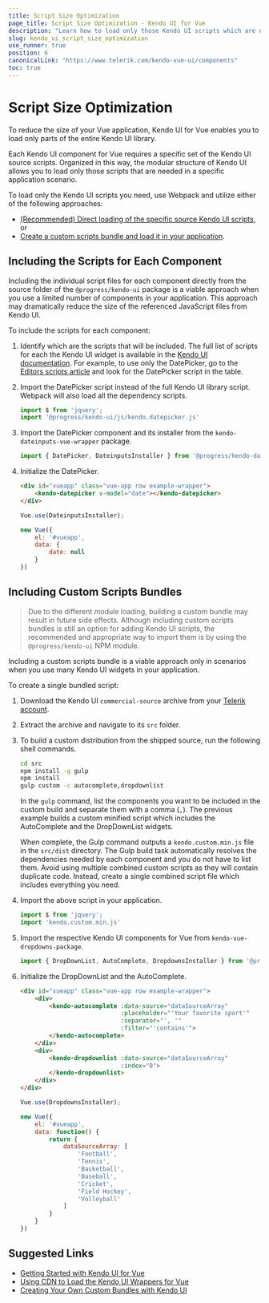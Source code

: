 ```yaml
---
title: Script Size Optimization
page_title: Script Size Optimization - Kendo UI for Vue
description: "Learn how to load only those Kendo UI scripts which are needed for a specific Kendo UI component for Vue."
slug: kendo_ui_script_size_optimization
use_runner: true
position: 6
canonicalLink: "https://www.telerik.com/kendo-vue-ui/components"
toc: true
---
```


<WrapperBanner link="/kendo-vue-ui/components"></WrapperBanner>

# Script Size Optimization

To reduce the size of your Vue application, Kendo UI for Vue enables you to load only parts of the entire Kendo UI library.

Each Kendo UI component for Vue requires a specific set of the Kendo UI source scripts. Organized in this way, the modular structure of Kendo UI allows you to load only those scripts that are needed in a specific application scenario.

To load only the Kendo UI scripts you need, use Webpack and utilize either of the following approaches:

* [(Recommended) Direct loading of the specific source Kendo UI scripts](#toc-include-the-scripts-for-each-component), or
* [Create a custom scripts bundle and load it in your application](#toc-include-a-custom-scripts-bundle).

## Including the Scripts for Each Component

Including the individual script files for each component directly from the source folder of the `@progress/kendo-ui` package is a viable approach when you use a limited number of components in your application. This approach may dramatically reduce the size of the referenced JavaScript files from Kendo UI.

To include the scripts for each component:

1. Identify which are the scripts that will be included. The full list of scripts for each the Kendo UI widget is available in the [Kendo UI documentation](https://docs.telerik.com/kendo-ui/intro/installation/what-you-need#individual-scripts). For example, to use only the DatePicker, go to the [Editors scripts article](https://docs.telerik.com/kendo-ui/intro/scripts/scripts-editors) and look for the DatePicker script in the table.

1. Import the DatePicker script instead of the full Kendo UI library script. Webpack will also load all the dependency scripts.

    ```js
    import $ from 'jquery';
    import '@progress/kendo-ui/js/kendo.datepicker.js'
    ```

1. Import the DatePicker component and its installer from the `kendo-dateinputs-vue-wrapper` package.

    ```js
    import { DatePicker, DateinputsInstaller } from '@progress/kendo-dateinputs-vue-wrapper'
    ```

1. Initialize the DatePicker.

    ```html
    <div id="vueapp" class="vue-app row example-wrapper">
        <kendo-datepicker v-model="date"></kendo-datepicker>
    </div>
    ```
    ```js
    Vue.use(DateinputsInstaller);

    new Vue({
        el: '#vueapp',
        data: {
            date: null
        }
    })
    ```

## Including Custom Scripts Bundles

> Due to the different module loading, building a custom bundle may result in future side effects. Although including custom scripts bundles is still an option for adding Kendo UI scripts, the recommended and appropriate way to import them is by using the `@progress/kendo-ui` NPM module.

Including a custom scripts bundle is a viable approach only in scenarios when you use many Kendo UI widgets in your application.

To create a single bundled script:

1. Download the Kendo UI `commercial-source` archive from your [Telerik account](https://www.telerik.com/account/product-download?product=KENDOUICOMPLETE).
1. Extract the archive and navigate to its `src` folder.
1. To build a custom distribution from the shipped source, run the following shell commands.

    ```sh
    cd src
    npm install -g gulp
    npm install
    gulp custom -c autocomplete,dropdownlist
    ```

    In the `gulp` command, list the components you want to be included in the custom build and separate them with a comma (`,`). The previous example builds a custom minified script which includes the AutoComplete and the DropDownList widgets.

    When complete, the Gulp command outputs a `kendo.custom.min.js` file in the `src/dist` directory. The Gulp build task automatically resolves the dependencies needed by each component and you do not have to list them. Avoid using multiple combined custom scripts as they will contain duplicate code. Instead, create a single combined script file which includes everything you need.

1. Import the above script in your application.

    ```js
    import $ from 'jquery';
    import 'kendo.custom.min.js'
    ```

1. Import the respective Kendo UI components for Vue from `kendo-vue-dropdowns-package`.

    ```js
    import { DropDownList, AutoComplete, DropdownsInstaller } from '@progress/kendo-dropdowns-vue-wrapper'
    ```

1. Initialize the DropDownList and the AutoComplete.

    ```html
    <div id="vueapp" class="vue-app row example-wrapper">
        <div>
            <kendo-autocomplete :data-source="dataSourceArray"
                                :placeholder="'Your favorite sport'"
                                :separator="', '"
                                :filter="'contains'">
            </kendo-autocomplete>
        </div>
        <div>
            <kendo-dropdownlist :data-source="dataSourceArray"
                                :index="0">
            </kendo-dropdownlist>
        </div>
    </div>
    ```
    ```js
    Vue.use(DropdownsInstaller);

    new Vue({
        el: '#vueapp',
        data: function() {
            return {
                dataSourceArray: [
                    'Football',
                    'Tennis',
                    'Basketball',
                    'Baseball',
                    'Cricket',
                    'Field Hockey',
                    'Volleyball'
                ]
            }
        }
    })
    ```

## Suggested Links

* [Getting Started with Kendo UI for Vue](slug:getting_started)
* [Using CDN to Load the Kendo UI Wrappers for Vue](slug:using_cdn)
* [Creating Your Own Custom Bundles with Kendo UI](https://docs.telerik.com/kendo-ui/intro/installation/what-you-need)
